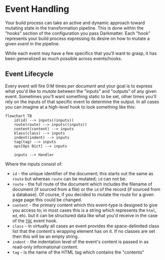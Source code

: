 # Event Handling

Your build process can take an active and dynamic approach toward mutating state in the transformation pipeline. This is done within the "hooks" section of the configuration you pass Darkmatter. Each "hook" represents your build process expressing its desire on how to mutate a given _event_ in the pipeline.

While each event may have a few specifics that you'll want to grasp, it has been generalized as much possible across events/hooks.

## Event Lifecycle

Every event will fire 0:M times _per document_ and your goal is to express what you'd like to _mutate_ between the "inputs" and "outputs" of any given event. Sometimes you'll want something static to be set, other times you'll rely on the inputs of that specific event to determine the output. In all cases you can imagine at a high-level hook to look something like this:

```mermaid
flowchart TB
    id(id) --> inputs((inputs))
    route(route) --> inputs((inputs))
    content(content) --> inputs
    klass(class) --> inputs
    indent(indent) --> inputs
    tag(tag) --> inputs
    ops[Ops Dict] --> inputs

    inputs --> Handler
```

Where the inputs consist of:

- `id` - the unique identifier of the document; this starts out the same as `route` but whereas `route` can be mutated; `id` can not be.
- `route` - the full route of the document which includes the filename of document (if sourced from a file) or the `id` of the record (if sourced from a database). Of course, if you decided to mutate the route for a given page page this could be changed.
- `content` - the primary content which this event-type is designed to give you access to; in most cases this is a string which represents the `html`, `md`, etc. but it can be structured data like what you'd receive in the case of the [`TOC`]() event hook.
- `class` - in virtually all cases an event provides the space-delimited class list that the content's wrapping element has on it. If no classes are set then this will be an empty string.
- `indent` - the indentation level of the event's content is passed in as read-only informational content.
- `tag` - is the name of the HTML tag which contains the "contents"
